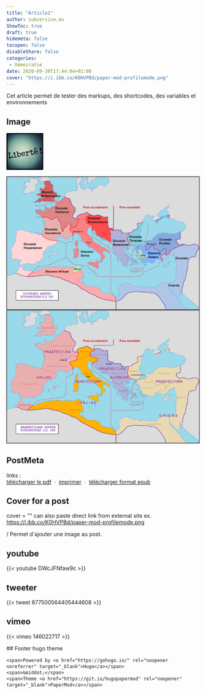 ```yaml
---
title: "Article1"
author: subversive.eu
ShowToc: true
draft: true
hidemeta: false
tocopen: false
disableShare: false
categories:
 - Démocratie
date: 2020-09-30T17:44:04+02:00
cover: "https://i.ibb.co/K0HVPBd/paper-mod-profilemode.png"
---
```


Cet article permet de tester des markups, des shortcodes, des variables et environnements

<!--more-->
## Image

![Drag Racing](/media/logo.png "coucou")

![](/media/roman300AD.png "roman empire")

## PostMeta

links :  
<a name="Télécharger" href="/pdf/{{ .Title }}.pdf" target="_blank" rel="noopener noreferrer" download>télécharger le pdf</a>
&nbsp;·&nbsp;
<a name ="Imprimer" href="javascript:if(window.print)window.print()">imprimer</a>
&nbsp;·&nbsp;
<a name="Télécharger" href="/epub/{{ .Title }}.epub" target="_blank" rel="noopener noreferrer" download>télécharger format epub</a>

## Cover for a post

cover = "<absolute image url>"
  can also paste direct link from external site
  ex. https://i.ibb.co/K0HVPBd/paper-mod-profilemode.png

/ Permet d'ajouter une image au post.

## youtube

{{< youtube DWcJFNfaw9c >}}

## tweeter

{{< tweet 877500564405444608 >}}

## vimeo

{{< vimeo 146022717 >}}



## Footer hugo theme


    <span>Powered by <a href="https://gohugo.io/" rel="noopener noreferrer" target="_blank">Hugo️️</a>️</span>
    <span>&middot;</span>
    <span>Theme️ <a href="https://git.io/hugopapermod" rel="noopener" target="_blank">PaperMod</a></span>
